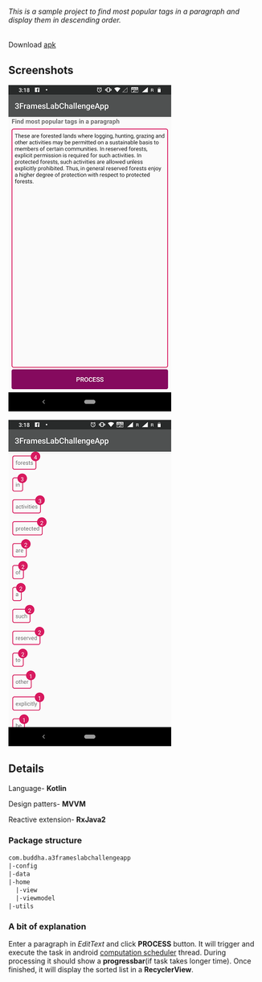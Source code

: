 ###### This is a sample project to find most popular tags in a paragraph and display them in descending order.

Download [apk](https://github.com/buddhasaikia/3FramesLabChallenge/blob/master/apk/MostPopularTags_BuddhaSaikia_20181116.apk)
## Screenshots

![](https://github.com/buddhasaikia/3FramesLabChallenge/blob/master/screenshots/device-2018-11-16-151815.png?raw=true)

![](https://github.com/buddhasaikia/3FramesLabChallenge/blob/master/screenshots/device-2018-11-16-151844.png?raw=true)

## Details

Language- **Kotlin**

Design patters- **MVVM**

Reactive extension- **RxJava2**

### Package structure

```
com.buddha.a3frameslabchallengeapp
|-config
|-data
|-home
  |-view
  |-viewmodel
|-utils
```
### A bit of explanation
Enter a paragraph in _EditText_ and click **PROCESS** button. It will trigger and execute the task in android [computation scheduler](http://reactivex.io/RxJava/javadoc/rx/schedulers/Schedulers.html#computation--) thread. During processing it should show a **progressbar**(if task takes longer time). Once finished, it will display the sorted list in a **RecyclerView**.
